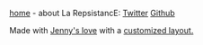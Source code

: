 [home]($BLOG_HOST) - about La RepsistancE: [Twitter](https://twitter.com/repsistance) [Github](https://github.com/repsistance)

Made with [Jenny's love](https://github.com/hmngwy/jenny) with a [customized layout.](https://github.com/repsistance/repsistance.github.io/tree/master/src)
